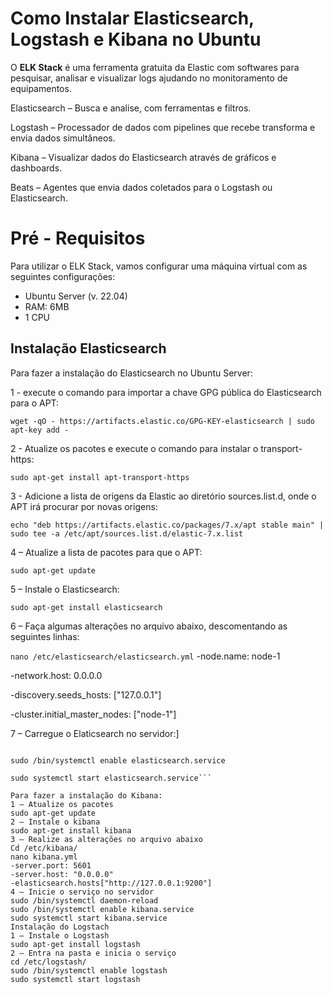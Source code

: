 # **Como Instalar Elasticsearch, Logstash e Kibana no Ubuntu**

O **ELK Stack** é uma ferramenta gratuita da Elastic com softwares para pesquisar, analisar e visualizar logs ajudando no monitoramento de equipamentos.

Elasticsearch – Busca e analise, com ferramentas e filtros.

Logstash – Processador de dados com pipelines que recebe transforma e envia dados simultâneos.

Kibana – Visualizar dados do Elasticsearch através de gráficos e dashboards.

Beats – Agentes que envia dados coletados para o Logstash ou Elasticsearch.


# Pré - Requisitos

Para utilizar o ELK Stack, vamos configurar uma máquina virtual com as seguintes configurações:
- Ubuntu Server (v. 22.04)
- RAM: 6MB
- 1 CPU


## Instalação Elasticsearch

Para fazer a instalação do Elasticsearch no Ubuntu Server:

1 - execute o comando para importar a chave GPG pública do Elasticsearch para o APT:

```
wget -qO - https://artifacts.elastic.co/GPG-KEY-elasticsearch | sudo apt-key add -
```

2 - Atualize os pacotes e execute o comando para instalar o transport-https:

```sudo apt-get install apt-transport-https```

3 - Adicione a lista de origens da Elastic ao diretório sources.list.d, onde o APT irá procurar por novas origens:

```echo "deb https://artifacts.elastic.co/packages/7.x/apt stable main" | sudo tee -a /etc/apt/sources.list.d/elastic-7.x.list```

4 – Atualize a lista de pacotes para que o APT:

```sudo apt-get update```

5 – Instale o Elasticsearch:

```sudo apt-get install elasticsearch```

6 – Faça algumas alterações no arquivo abaixo, descomentando as seguintes linhas:

```nano /etc/elasticsearch/elasticsearch.yml```
-node.name: node-1	

-network.host: 0.0.0.0

-discovery.seeds_hosts: ["127.0.0.1"]

-cluster.initial_master_nodes: ["node-1"]

7 – Carregue o Elaticsearch no servidor:]

```sudo /bin/systemctl daemon-reload

sudo /bin/systemctl enable elasticsearch.service

sudo systemctl start elasticsearch.service```

Para fazer a instalação do Kibana:
1 – Atualize os pacotes
sudo apt-get update
2 – Instale o kibana
sudo apt-get install kibana
3 – Realize as alterações no arquivo abaixo
Cd /etc/kibana/
nano kibana.yml
-server.port: 5601
-server.host: "0.0.0.0"
-elasticsearch.hosts["http://127.0.0.1:9200"]
4 – Inicie o serviço no servidor
sudo /bin/systemctl daemon-reload
sudo /bin/systemctl enable kibana.service
sudo systemctl start kibana.service
Instalação do Logstach
1 – Instale o Logstash
sudo apt-get install logstash
2 – Entra na pasta e inicia o serviço
cd /etc/logstash/
sudo /bin/systemctl enable logstash
sudo systemctl start logstash


